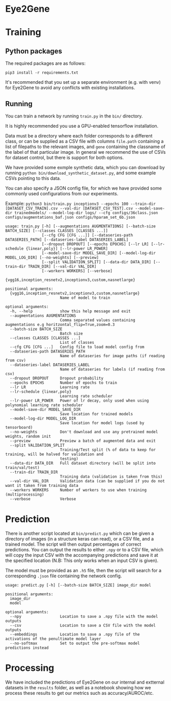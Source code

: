 # Eye2Gene

# Training

## Python packages

The required packages are as follows:
```
pip3 install -r requirements.txt
```
It's recommended that you set up a separate environment (e.g. with venv) for Eye2Gene to avoid any conflicts with existing installations.

## Running

You can train a network by running `train.py` in the `bin/` directory.

It is highly recommended you use a GPU-enabled tensorflow installation.

Data must be a directory where each folder corresponds to a different class, or can be supplied as a CSV file with columns `file.path` containing a list of filepaths to the relevant images, and `gene` containing the classname of the label of that particular image. In general we recommend the use of CSVs for dataset control, but there is support for both options.

We have provided some exmple synthetic data, which you can download by running `python bin/download_synthetic_dataset.py`, and some example CSVs pointing to this data. 

You can also specify a JSON config file, for which we have provided some commonly used configurations from our experiments.

Example:
`python3 bin/train.py inceptionv3 --epochs 100 --train-dir [DATASET_CSV_TRAIN].csv --val-dir [DATASET_CSV_TEST].csv --model-save-dir trainedmodels/ --model-log-dir logs/ --cfg configs/36class.json configs/augmentations_baf.json configs/hparam_set_6b.json`


```
usage: train.py [-h] [--augmentations AUGMENTATIONS] [--batch-size BATCH_SIZE] [--classes CLASSES [CLASSES ...]]
                [--cfg CFG [CFG ...]] [--dataseries-path DATASERIES_PATH] [--dataseries-label DATASERIES_LABEL]
                [--dropout DROPOUT] [--epochs EPOCHS] [--lr LR] [--lr-schedule {linear,poly}] [--lr-power LR_POWER]
                [--model-save-dir MODEL_SAVE_DIR] [--model-log-dir MODEL_LOG_DIR] [--no-weights] [--preview]
                [--split VALIDATION_SPLIT] [--data-dir DATA_DIR] [--train-dir TRAIN_DIR] [--val-dir VAL_DIR]
                [--workers WORKERS] [--verbose]
                {vgg16,inception_resnetv2,inceptionv3,custom,nasnetlarge}

positional arguments:
  {vgg16,inception_resnetv2,inceptionv3,custom,nasnetlarge}
                        Name of model to train

optional arguments:
  -h, --help            show this help message and exit
  --augmentations AUGMENTATIONS
                        Comma separated values containing augmentations e.g horitzontal_flip=True,zoom=0.3
  --batch-size BATCH_SIZE
                        Batch size
  --classes CLASSES [CLASSES ...]
                        List of classes
  --cfg CFG [CFG ...]   Config file to load model config from
  --dataseries-path DATASERIES_PATH
                        Name of dataseries for image paths (if reading from csv)
  --dataseries-label DATASERIES_LABEL
                        Name of dataseries for labels (if reading from csv)
  --dropout DROPOUT     Dropout probability
  --epochs EPOCHS       Number of epochs to train
  --lr LR               Learning rate
  --lr-schedule {linear,poly}
                        Learning rate scheduler
  --lr-power LR_POWER   Power of lr decay, only used when using polynomial learning rate scheduler
  --model-save-dir MODEL_SAVE_DIR
                        Save location for trained models
  --model-log-dir MODEL_LOG_DIR
                        Save location for model logs (used by tensorboard)
  --no-weights          Don't download and use any pretrained model weights, random init
  --preview             Preview a batch of augmented data and exit
  --split VALIDATION_SPLIT
                        Training/Test split (% of data to keep for training, will be halved for validation and
                        testing)
  --data-dir DATA_DIR   Full dataset directory (will be split into train/val/test)
  --train-dir TRAIN_DIR
                        Training data (validation is taken from this)
  --val-dir VAL_DIR     Validation data (can be supplied if you do not want it taken from training data
  --workers WORKERS     Number of workers to use when training (multiprocessing)
  --verbose             Verbose
```

# Prediction

There is another script located at `bin/predict.py` which can be given a directory of images (in a structure keras can read), or a CSV file, and a trained model. The script will then output percentages of correct predictions. You can output the results to either `.npy` or to a CSV file, which will copy the input CSV with the accompanying predictions and save it at the specified location (N.B: This only works when an input CSV is given).

The model must be provided as an `.h5` file, then the script will search for a corresponding `.json` file containing the network config.

```
usage: predict.py [-h] [--batch-size BATCH_SIZE] image_dir model

positional arguments:
  image_dir
  model

optional arguments:
  --npy                 Location to save a .npy file with the model outputs
  --csv                 Location to save a CSV file with the model outputs
  --embeddings          Location to save a .npy file of the activations of the penultimate model layer
  --no-softmax          Set to output the pre-softmax model predictions instead
```

# Processing

We have included the predictions of Eye2Gene on our internal and extternal datasets in the `results` folder, as well as a notebook showing how we process these results to get our metrics such as accuracy/AUROC/etc.

